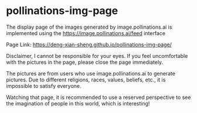 # pollinations-img-page
The display page of the images generated by image.pollinations.ai is implemented using the https://image.pollinations.ai/feed interface

Page Link: https://deng-xian-sheng.github.io/pollinations-img-page/

Disclaimer, I cannot be responsible for your eyes. If you feel uncomfortable with the pictures in the page, please close the page immediately.

The pictures are from users who use image.pollinations.ai to generate pictures. Due to different religions, races, values, beliefs, etc., it is impossible to satisfy everyone.

Watching that page, it is recommended to use a reserved perspective to see the imagination of people in this world, which is interesting!
